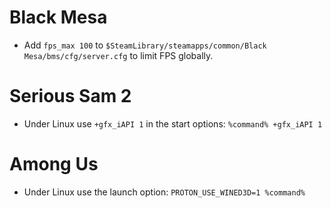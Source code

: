# Black Mesa
* Add `fps_max 100` to `$SteamLibrary/steamapps/common/Black Mesa/bms/cfg/server.cfg` to limit FPS globally.
# Serious Sam 2
* Under Linux use `+gfx_iAPI 1` in the start options: `%command% +gfx_iAPI 1`
# Among Us
* Under Linux use the launch option: `PROTON_USE_WINED3D=1 %command%`